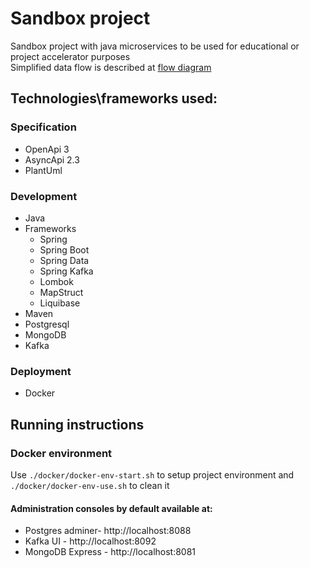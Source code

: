 # Sandbox project
Sandbox project with java microservices to be used for educational or project accelerator purposes  
Simplified data flow is described at [flow diagram](./object-api/src/main/resources/flows/object-modify.puml)

## Technologies\frameworks used:

### Specification

- OpenApi 3
- AsyncApi 2.3
- PlantUml

### Development

- Java
- Frameworks 
  - Spring
  - Spring Boot
  - Spring Data
  - Spring Kafka
  - Lombok
  - MapStruct
  - Liquibase
- Maven
- Postgresql
- MongoDB
- Kafka

### Deployment

- Docker

## Running instructions

### Docker environment
Use ```./docker/docker-env-start.sh``` to setup project environment and ```./docker/docker-env-use.sh``` to clean it 

#### Administration consoles by default available at:
- Postgres adminer- http://localhost:8088 
- Kafka UI - http://localhost:8092
- MongoDB Express - http://localhost:8081